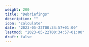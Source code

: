 ```yaml
---
weight: 200
title: "Debriefings"
description: ""
icon: "calculate"
date: "2023-05-22T00:34:57+01:00"
lastmod: "2023-05-22T00:34:57+01:00"
draft: false
---
```

